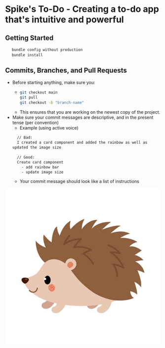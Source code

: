 # Spike's To-Do - Creating a to-do app that's intuitive and powerful
## Getting Started

```bash
   bundle config without production
   bundle install
```

## Commits, Branches, and Pull Requests
- Before starting anything, make sure you:
    - ```bash
      git checkout main
      git pull
      git checkout -b "branch-name"
      ```
    - This ensures that you are working on the newest copy of the project.
- Make sure your commit messages are descriptive, and in the present tense (per convention)
    - Example (using active voice)
    ```
      // Bad:
      I created a card component and added the rainbow as well as updated the image size

      // Good:
      Create card component
        - add rainbow bar
        - update image size
    ```
    - Your commit message should look like a list of instructions

![](mascot.jpg)

